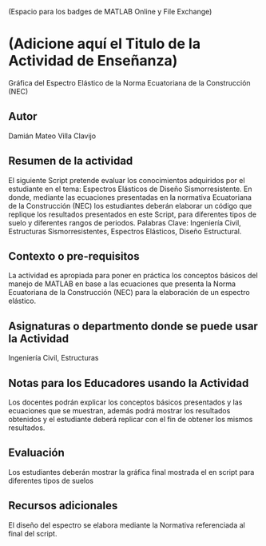(Espacio para los badges de MATLAB Online y File Exchange)

# (Adicione aquí el Titulo de la Actividad de Enseñanza)
Gráfica del Espectro Elástico de la Norma Ecuatoriana de la Construcción (NEC)

## Autor
Damián Mateo Villa Clavijo

## Resumen de la actividad
El siguiente Script pretende evaluar los conocimientos adquiridos por el estudiante en el tema: 
Espectros Elásticos de Diseño Sismorresistente. En donde, mediante las ecuaciones presentadas 
en la normativa Ecuatoriana de la Construcción (NEC) los estudiantes deberán elaborar un código 
que replique los resultados presentados en este Script, para diferentes tipos de suelo y diferentes 
rangos de periodos. 
Palabras Clave: Ingeniería Civil, Estructuras Sismorresistentes, Espectros Elásticos, Diseño Estructural.

## Contexto o pre-requisitos
La actividad es apropiada para poner en práctica los conceptos básicos del manejo de MATLAB en base
a las ecuaciones que presenta la Norma Ecuatoriana de la Construcción (NEC) para la elaboración de 
un espectro elástico.

## Asignaturas o departmento donde se puede usar la Actividad
Ingeniería Civil, Estructuras

## Notas para los Educadores usando la Actividad
Los docentes podrán explicar los conceptos básicos presentados y las ecuaciones que se muestran, 
además podrá mostrar los resultados obtenidos y el estudiante deberá replicar con el fin de obtener 
los mismos resultados.

## Evaluación
Los estudiantes deberán mostrar la gráfica final mostrada el en script para diferentes tipos de suelos

## Recursos adicionales
El diseño del espectro se elabora mediante la Normativa referenciada al final del script. 